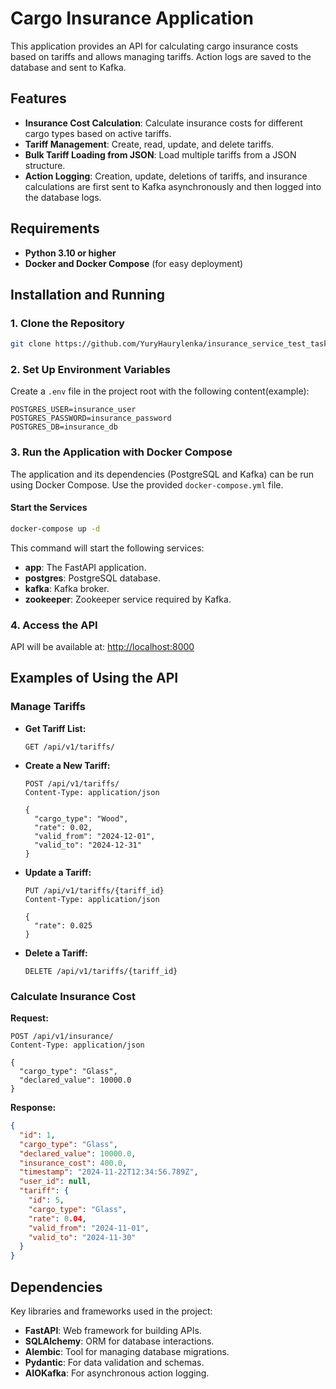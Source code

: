# Cargo Insurance Application

This application provides an API for calculating cargo insurance costs based on tariffs and allows managing tariffs.
Action logs are saved to the database and sent to Kafka.

## Features

- **Insurance Cost Calculation**: Calculate insurance costs for different cargo types based on active tariffs.
- **Tariff Management**: Create, read, update, and delete tariffs.
- **Bulk Tariff Loading from JSON**: Load multiple tariffs from a JSON structure.
- **Action Logging**: Creation, update, deletions of tariffs, and insurance calculations are first sent to Kafka
  asynchronously and then logged into the database logs.

## Requirements

- **Python 3.10 or higher**
- **Docker and Docker Compose** (for easy deployment)

## Installation and Running

### 1. Clone the Repository

```bash
git clone https://github.com/YuryHaurylenka/insurance_service_test_task
```

### 2. Set Up Environment Variables

Create a `.env` file in the project root with the following content(example):

```env
POSTGRES_USER=insurance_user
POSTGRES_PASSWORD=insurance_password
POSTGRES_DB=insurance_db
```

### 3. Run the Application with Docker Compose

The application and its dependencies (PostgreSQL and Kafka) can be run using Docker Compose. Use the
provided `docker-compose.yml` file.

#### Start the Services

```bash
docker-compose up -d
```

This command will start the following services:

- **app**: The FastAPI application.
- **postgres**: PostgreSQL database.
- **kafka**: Kafka broker.
- **zookeeper**: Zookeeper service required by Kafka.

### 4. Access the API

API will be available at: [http://localhost:8000](http://localhost:8000)

## Examples of Using the API

### Manage Tariffs

- **Get Tariff List:**

  ```http
  GET /api/v1/tariffs/
  ```

- **Create a New Tariff:**

  ```http
  POST /api/v1/tariffs/
  Content-Type: application/json

  {
    "cargo_type": "Wood",
    "rate": 0.02,
    "valid_from": "2024-12-01",
    "valid_to": "2024-12-31"
  }
  ```

- **Update a Tariff:**

  ```http
  PUT /api/v1/tariffs/{tariff_id}
  Content-Type: application/json

  {
    "rate": 0.025
  }
  ```

- **Delete a Tariff:**

  ```http
  DELETE /api/v1/tariffs/{tariff_id}
  ```

### Calculate Insurance Cost

**Request:**

```http
POST /api/v1/insurance/
Content-Type: application/json

{
  "cargo_type": "Glass",
  "declared_value": 10000.0
}
```

**Response:**

```json
{
  "id": 1,
  "cargo_type": "Glass",
  "declared_value": 10000.0,
  "insurance_cost": 400.0,
  "timestamp": "2024-11-22T12:34:56.789Z",
  "user_id": null,
  "tariff": {
	"id": 5,
	"cargo_type": "Glass",
	"rate": 0.04,
	"valid_from": "2024-11-01",
	"valid_to": "2024-11-30"
  }
}

```

## Dependencies

Key libraries and frameworks used in the project:

- **FastAPI**: Web framework for building APIs.
- **SQLAlchemy**: ORM for database interactions.
- **Alembic**: Tool for managing database migrations.
- **Pydantic**: For data validation and schemas.
- **AIOKafka**: For asynchronous action logging.
